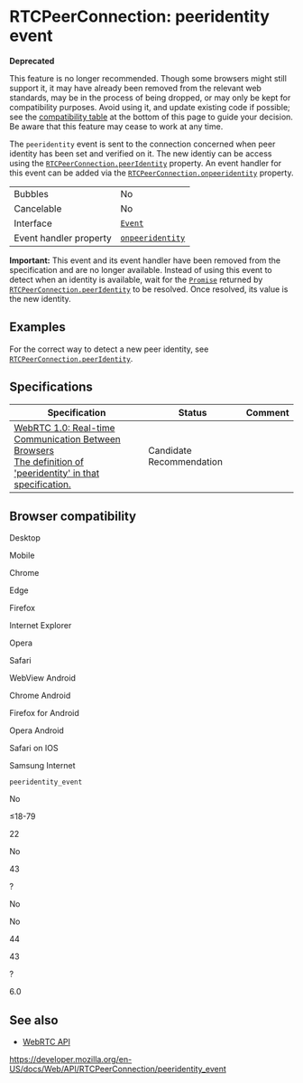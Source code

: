 RTCPeerConnection: peeridentity event
=====================================

**Deprecated**

This feature is no longer recommended. Though some browsers might still support it, it may have already been removed from the relevant web standards, may be in the process of being dropped, or may only be kept for compatibility purposes. Avoid using it, and update existing code if possible; see the [compatibility table](#browser_compatibility) at the bottom of this page to guide your decision. Be aware that this feature may cease to work at any time.

The `peeridentity` event is sent to the connection concerned when peer identity has been set and verified on it. The new identiy can be access using the [`RTCPeerConnection.peerIdentity`](peeridentity) property. An event handler for this event can be added via the [`RTCPeerConnection.onpeeridentity`](onpeeridentity) property.

<table><tbody><tr class="odd"><td>Bubbles</td><td>No</td></tr><tr class="even"><td>Cancelable</td><td>No</td></tr><tr class="odd"><td>Interface</td><td><a href="../event"><code>Event</code></a></td></tr><tr class="even"><td>Event handler property</td><td><a href="onpeeridentity"><code>onpeeridentity</code></a></td></tr></tbody></table>

**Important:** This event and its event handler have been removed from the specification and are no longer available. Instead of using this event to detect when an identity is available, wait for the [`Promise`](https://developer.mozilla.org/en-US/docs/Web/JavaScript/Reference/Global_Objects/Promise) returned by [`RTCPeerConnection.peerIdentity`](peeridentity) to be resolved. Once resolved, its value is the new identity.

Examples
--------

For the correct way to detect a new peer identity, see [`RTCPeerConnection.peerIdentity`](peeridentity).

Specifications
--------------

<table><thead><tr class="header"><th>Specification</th><th>Status</th><th>Comment</th></tr></thead><tbody><tr class="odd"><td><a href="https://w3c.github.io/webrtc-pc/#event-mediastream-peeridentity">WebRTC 1.0: Real-time Communication Between Browsers<br />
<span class="small">The definition of 'peeridentity' in that specification.</span></a></td><td><span class="spec-cr">Candidate Recommendation</span></td><td></td></tr></tbody></table>

Browser compatibility
---------------------

Desktop

Mobile

Chrome

Edge

Firefox

Internet Explorer

Opera

Safari

WebView Android

Chrome Android

Firefox for Android

Opera Android

Safari on IOS

Samsung Internet

`peeridentity_event`

No

≤18-79

22

No

43

?

No

No

44

43

?

6.0

See also
--------

-   [WebRTC API](../webrtc_api)

<a href="https://developer.mozilla.org/en-US/docs/Web/API/RTCPeerConnection/peeridentity_event" class="_attribution-link">https://developer.mozilla.org/en-US/docs/Web/API/RTCPeerConnection/peeridentity_event</a>

